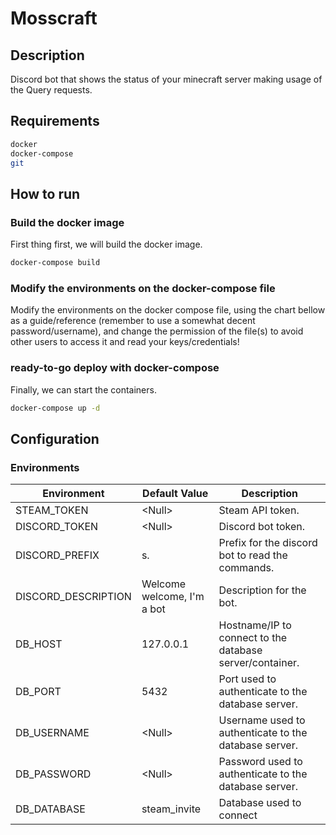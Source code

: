 # Mosscraft

## Description

Discord bot that shows the status of your minecraft server making usage of the Query requests.

## Requirements

```bash
docker
docker-compose
git
```

## How to run


### Build the docker image

First thing first, we will build the docker image.

```bash
docker-compose build
```

### Modify the environments on the docker-compose file

Modify the environments on the docker compose file, using the chart bellow as a guide/reference (remember to use a somewhat decent password/username), and change the permission of the file(s) to avoid other users to access it and read your keys/credentials!

### ready-to-go deploy with docker-compose

Finally, we can start the containers.

```bash
docker-compose up -d
```

## Configuration

### Environments

| Environment         | Default Value              | Description                                              |
|---------------------|----------------------------|----------------------------------------------------------|
| STEAM_TOKEN         | \<Null\>                   | Steam API token.                                         |
| DISCORD_TOKEN       | \<Null\>                   | Discord bot token.                                       |
| DISCORD_PREFIX      | s.                         | Prefix for the discord bot to read the commands.         |
| DISCORD_DESCRIPTION | Welcome welcome, I'm a bot | Description for the bot.                                 |
| DB_HOST             | 127.0.0.1                  | Hostname/IP to connect to the database server/container. |
| DB_PORT             | 5432                       | Port used to authenticate to the database server.        |
| DB_USERNAME         | \<Null\>                   | Username used to authenticate to the database server.    |
| DB_PASSWORD         | \<Null\>                   | Password used to authenticate to the database server.    |
| DB_DATABASE         | steam_invite               | Database used to connect                                 |
